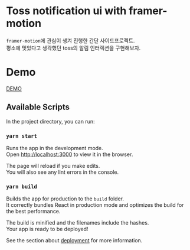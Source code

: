 # Toss notification ui with framer-motion

`framer-motion`에 관심이 생겨 진행한 간단 사이드프로젝트. <br/>
평소에 멋있다고 생각했던 toss의 알림 인터렉션을 구현해보자.


# Demo

[DEMO](https://6148b849228cbcb927ac3529--upbeat-gates-f9428b.netlify.app/)


## Available Scripts

In the project directory, you can run:

### `yarn start`

Runs the app in the development mode.\
Open [http://localhost:3000](http://localhost:3000) to view it in the browser.

The page will reload if you make edits.\
You will also see any lint errors in the console.

### `yarn build`

Builds the app for production to the `build` folder.\
It correctly bundles React in production mode and optimizes the build for the best performance.

The build is minified and the filenames include the hashes.\
Your app is ready to be deployed!

See the section about [deployment](https://facebook.github.io/create-react-app/docs/deployment) for more information.
